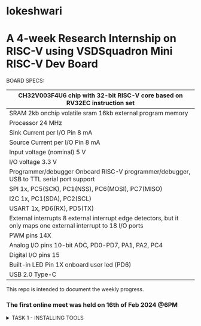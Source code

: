 # lokeshwari
# A 4-week Research Internship on RISC-V using VSDSquadron Mini RISC-V Dev Board



BOARD SPECS:

| CH32V003F4U6 chip with 32-bit RISC-V core based on RV32EC instruction set |
| ------------------------------------------------------------------------- 
| SRAM                                                                       2kb onchip volatile sram     16kb external program memory                                    |
| Processor                                                                  24 MHz                                                                                       |
| Sink Current per I/O Pin                                                   8 mA                                                                                         |
| Source Current per I/O Pin                                                 8 mA                                                                                         |
| Input voltage (nominal)                                                    5 V                                                                                          |
| I/O voltage                                                                3.3 V                                                                                        |
| Programmer/debugger                                                        Onboard RISC-V programmer/debugger, USB to TTL serial port support                           |
| SPI                                                                        1x, PC5(SCK), PC1(NSS), PC6(MOSI), PC7(MISO)                                                 |
| I2C                                                                        1x, PC1(SDA), PC2(SCL)                                                                       |
| USART                                                                      1x, PD6(RX), PD5(TX)                                                                         |
| External interrupts                                                        8 external interrupt edge detectors, but it only maps one external interrupt to 18 I/O ports |
| PWM pins                                                                   14X                                                                                          |
| Analog I/O pins                                                            10-bit ADC, PD0-PD7, PA1, PA2, PC4                                                           |
| Digital I/O pins                                                           15                                                                                           |
| Built-in LED Pin                                                           1X onboard user led (PD6)                                                                    |
| USB 2.0 Type-C                                                            
   

This repo is intended to document the weekly progress.

### The first online meet was held on 16th of Feb 2024 @6PM

<details>
    <summary> TASK 1 - INSTALLING TOOLS</summary>

1) install RISC-V GNU Toolchain 

2) install Yosys 

3) install iverilog 

4) install gtkwave

### CLONING RISC-V GNU TOOLCHAIN

```sudo apt install git-all```   # To install git

```sudo apt-get install autoconf automake autotools-dev curl python3 libmpc-dev libmpfr-dev libgmp-dev gawk build-essential bison flex texinfo gperf libtool patchutils bc zlib1g-dev libexpat-dev``` *make sure to install the dependencies*

![WhatsApp Image 2024-02-23 at 2 09 41 AM](https://github.com/Lokeshwari2/lokeshwari/assets/161022299/328abec4-b19b-4649-a449-85793253baf6)


```git clone https://github.com/riscv/riscv-gnu-toolchain```


![WhatsApp Image 2024-02-23 at 2 09 41 AM (1)](https://github.com/Lokeshwari2/lokeshwari/assets/161022299/eacaa0e4-2b79-4215-be88-3ad9cbea1bf6)

## Create a opt dir
```mkdir /opt/riscv```  *try sudo incase of permission denial*

In my case I created a driectory ```mkdir riscv``` and ``` chmod 777 home/nawras/riscv ```

## Config and make inside the risc-v gnu toolchain dir 

```./configure --prefix=/opt/riscv```  

![WhatsApp Image 2024-02-23 at 2 09 44 AM](https://github.com/Lokeshwari2/lokeshwari/assets/161022299/80571393-e7d7-4a96-b46f-710f99b7bb74)

In my case ```./configure --prefix=/home/nawras/riscv```

Then
```make``` **(Have patience)**

### Troubleshooting

**ERROR 1**: "gcc not found"
try ```sudo apt-get install build-essential```
see if gcc is in /usr/bin/

**ERROR 2**: "no acceptable c compiler found in $PATH"
Open the .bashrc by any editors like vim,emacs,nano,gedit ```nano ~/.bashrc``` 
Add the below line at the end of .bashrc and save it
```export PATH="$PATH:/usr/bin/gcc```

**ERROR 3**: Even after installing gcc g++ sometimes it shows 'gcc' command not found ,though it suggest to ```sudo apt install gcc``` which again will cause the same error. I figured this by ```ls```'ing the /usr/bin directory to find the gcc g++ cc to be in red text with black background indicates broken link or missing file.


Better purge it at **YOUR OWN RISK** and reinstall it again.
```sudo apt-get purge gcc```

or **REINSTALL** ```sudo apt-get install --reinstall gcc``` (didn't work for me)



### INSTALLING IVERILOG GTKWAVE & YOSYS

### YOSYS

```bash
git clone https://github.com/YosysHQ/yosys.git
cd yosys 
sudo apt-get install build-essential clang bison flex \libreadline-dev gawk tcl-dev libffi-dev git \ graphviz xdot pkg-config python3 libboost-system-dev\libboost-python-dev libboost-filesystem-dev zlib1g-dev
make config-gcc
make 
sudo make install
```
![WhatsApp Image 2024-02-23 at 2 09 47 AM](https://github.com/Lokeshwari2/lokeshwari/assets/161022299/f908b9e2-63d1-47d9-9ae7-deb1ae2f9bd5)



![WhatsApp Image 2024-02-23 at 2 09 51 AM](https://github.com/Lokeshwari2/lokeshwari/assets/161022299/0797e38d-9a49-4158-9f1c-d9a598949bdb)


### iVerilog

```
sudo apt-get install iverilog
```
![WhatsApp Image 2024-02-23 at 2 09 52 AM](https://github.com/Lokeshwari2/lokeshwari/assets/161022299/4d06636d-f20e-438a-a9eb-8ef16220aef5)


### GTkWave
``` sudo apt-get install gtkwave ```


![WhatsApp Image 2024-02-23 at 2 09 57 AM](https://github.com/Lokeshwari2/lokeshwari/assets/161022299/0c21b5c3-4338-4a42-adde-ba9849c83ac6)


 


    
   
</details>
